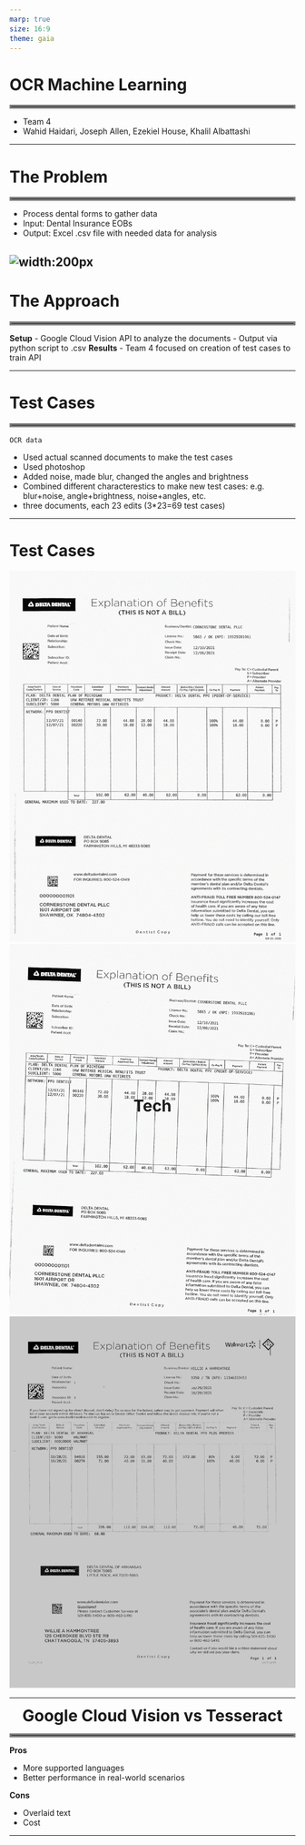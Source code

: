 ```yaml
---
marp: true
size: 16:9
theme: gaia
---
```


# OCR Machine Learning

<hr style="border: 3px solid gray">

- Team 4
- Wahid Haidari, Joseph Allen, Ezekiel House, Khalil Albattashi


--- 

# The Problem

<hr style="border: 3px solid gray">

- Process dental forms to gather data
- Input: Dental Insurance EOBs
- Output: Excel .csv file with needed data for analysis

![width:200px](./Test%20Cases/orignial1.jpg)
---

# The Approach

<hr style="border: 3px solid gray">

**Setup**
    - Google Cloud Vision API to analyze the documents
    - Output via python script to .csv
**Results**
    - Team 4 focused on creation of test cases to train API
    
---

# Test Cases

<hr style="border: 3px solid gray">

    OCR data
- Used actual scanned documents to make the test cases
- Used photoshop
- Added noise, made blur, changed the angles and brightness
- Combined different characterestics to make new test cases:
e.g. blur+noise, angle+brightness, noise+angles, etc.
- three documents, each 23 edits (3*23=69 test cases) 
---
# Test Cases

![width:375px](./Test%20Cases/Document1/noise1-blur2.jpg)![width:375px](./Test%20Cases/Document1/noise1-angle2.jpg)![width:375px](./Test%20Cases/Document3/brightness2.jpg)

---
<center>
<span style="font-size:2em; font-weight:bold; c">Google Cloud Vision vs Tesseract</span>
</center>

<hr style="border: 3px solid gray">

**Pros**
- More supported languages
- Better performance in real-world scenarios

**Cons**
- Overlaid text
- Cost

---

<center>
<span style="font-size:2em; font-weight:bold; margin: 0; position: absolute; top: 50%; left: 50%; -ms-transform: translate(-50%, -50%); transform: translate(-50%, -50%);">Tech</span>
</center>